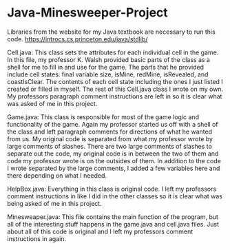 # Java-Minesweeper-Project
Libraries from the website for my Java textbook are necessary to run this code.
https://introcs.cs.princeton.edu/java/stdlib/


Cell.java:
This class sets the attributes for each individual cell in the game.
In this file, my professor K. Walsh provided basic parts of the class as a shell for me to fill in and use for the game. The parts that he provided include cell states: final variable size, isMine, redMine, isRevealed, and coastIsClear. The contents of each cell state including the ones I just listed I created or filled in myself. The rest of this Cell.java class I wrote on my own. My professors paragraph comment instructions are left in so it is clear what was asked of me in this project.

Game.java:
This class is responsible for most of the game logic and functionality of the game. Again my professor started us off with a shell of the class and left paragraph comments for directions of what he wanted from us. My original code is separated from what my professor wrote by large comments of slashes. There are two large comments of slashes to separate out the code, my original code is in between the two of them and code my professor wrote is on the outsides of them. In addition to the code I wrote separated by the large comments, I added a few variables here and there depending on what I needed. 


HelpBox.java:
Everything in this class is original code. I left my professors comment instructions in like I did in the other classes so it is clear what was being asked of me in this project.


Minesweaper.java:
This file contains the main function of the program, but all of the interesting stuff happens in the game.java and cell.java files. Just about all of this code is original and I left my professors comment instructions in again.



